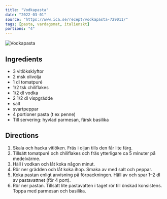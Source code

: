 ```yaml
---
title: "Vodkapasta"
date: "2022-03-01"
source: "https://www.ica.se/recept/vodkapasta-729011/"
tags: [pasta, vardagsmat, italienskt]
portions: "4"
---
```

![Vodkapasta](https://assets.icanet.se/e_sharpen:80,q_auto,dpr_1.25,w_718,h_718,c_lfill/imagevaultfiles/id_238327/cf_259/vodkapasta.jpg)

## Ingredients
- 3 vitlöksklyftor
- 2 msk olivolja
- 1 dl tomatpuré
- 1/2 tsk chiliflakes
- 1/2 dl vodka
- 2 1/2 dl vispgrädde
- salt
- svartpeppar
- 4 portioner pasta (t ex penne)
- Till servering: hyvlad parmesan, färsk basilika

## Directions
1. Skala och hacka vitlöken. Fräs i oljan tills den får lite färg.
2. Tillsätt tomatpuré och chiliflakes och fräs ytterligare ca 5 minuter på medelvärme.
3. Häll i vodkan och låt koka någon minut.
4. Rör ner grädden och låt koka ihop. Smaka av med salt och peppar.
5. Koka pastan enligt anvisning på förpackningen. Häll av och spar 1–2 dl av pastavattnet (för 4 port).
6. Rör ner pastan. Tillsätt lite pastavatten i taget rör till önskad konsistens. Toppa med parmesan och basilika.


